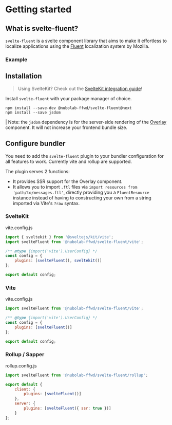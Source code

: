 <script lang="ts">
	import { base } from '$app/paths'
	import Example from '$site/examples/frontpage/Example.svelte';
</script>

# Getting started

## What is svelte-fluent?

`svelte-fluent` is a svelte component library that aims to make it effortless to localize applications using
the [Fluent](https://projectfluent.org/) localization system by Mozilla.

### Example

<Example />

## Installation

> Using SvelteKit? Check out the [SvelteKit integration guide]({base}/docs/integration#sveltekit)!

Install `svelte-fluent` with your package manager of choice.

```
npm install --save-dev @nubolab-ffwd/svelte-fluent@next
npm install --save jsdom
```

| Note: the `jsdom` dependency is for the server-side rendering of the [Overlay](/docs/reference/Overlay/) component. It will not increase your frontend bundle size.

## Configure bundler

You need to add the `svelte-fluent` plugin to your bundler configuration for all features to work.
Currently vite and rollup are supported.

The plugin serves 2 functions:

- It provides SSR support for the Overlay component.
- It allows you to import `.ftl` files via `import resources from 'path/to/messages.ftl'`, directly providing you a `FluentResource` instance instead of having to constructing your own from a string imported via Vite's `?raw` syntax.

### SvelteKit

vite.config.js

```js
import { sveltekit } from '@sveltejs/kit/vite';
import svelteFluent from '@nubolab-ffwd/svelte-fluent/vite';

/** @type {import('vite').UserConfig} */
const config = {
	plugins: [svelteFluent(), sveltekit()]
};

export default config;
```

### Vite

vite.config.js

```js
import svelteFluent from '@nubolab-ffwd/svelte-fluent/vite';

/** @type {import('vite').UserConfig} */
const config = {
	plugins: [svelteFluent()]
};

export default config;
```

### Rollup / Sapper

rollup.config.js

```js
import svelteFluent from '@nubolab-ffwd/svelte-fluent/rollup';

export default {
	client: {
		plugins: [svelteFluent()]
	},
	server: {
		plugins: [svelteFluent({ ssr: true })]
	}
};
```
